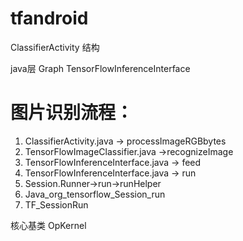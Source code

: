 # tfandroid

ClassifierActivity 结构

java层
Graph
TensorFlowInferenceInterface


# 图片识别流程：
 1. ClassifierActivity.java     -> processImageRGBbytes
 2. TensorFlowImageClassifier.java ->recognizeImage
 3. TensorFlowInferenceInterface.java -> feed
 4. TensorFlowInferenceInterface.java -> run
 5. Session.Runner->run->runHelper
 6. Java_org_tensorflow_Session_run
 7. TF_SessionRun


核心基类 OpKernel

